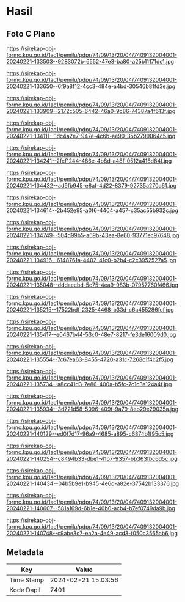 # Hasil

## Foto C Plano

https://sirekap-obj-formc.kpu.go.id/1ac1/pemilu/pdpr/74/09/13/20/04/7409132004001-20240221-133503--9283072b-6552-47e3-ba80-a25b11171dc1.jpg

https://sirekap-obj-formc.kpu.go.id/1ac1/pemilu/pdpr/74/09/13/20/04/7409132004001-20240221-133650--6f9a8f12-4cc3-484e-a4bd-30546b81fd3e.jpg

https://sirekap-obj-formc.kpu.go.id/1ac1/pemilu/pdpr/74/09/13/20/04/7409132004001-20240221-133909--2172c505-6442-46a0-9c86-74387a4f613f.jpg

https://sirekap-obj-formc.kpu.go.id/1ac1/pemilu/pdpr/74/09/13/20/04/7409132004001-20240221-134111--1dc4a2e7-947e-4c6b-ae90-35b2799064c5.jpg

https://sirekap-obj-formc.kpu.go.id/1ac1/pemilu/pdpr/74/09/13/20/04/7409132004001-20240221-134241--2fcf1244-486e-4b8d-a48f-0512a416d84f.jpg

https://sirekap-obj-formc.kpu.go.id/1ac1/pemilu/pdpr/74/09/13/20/04/7409132004001-20240221-134432--ad9fb945-e8af-4d22-8379-92735a270a61.jpg

https://sirekap-obj-formc.kpu.go.id/1ac1/pemilu/pdpr/74/09/13/20/04/7409132004001-20240221-134614--2b452e95-a0f6-4404-a457-c35ac55b932c.jpg

https://sirekap-obj-formc.kpu.go.id/1ac1/pemilu/pdpr/74/09/13/20/04/7409132004001-20240221-134749--504d99b5-a69b-43ea-8e60-93771ec97648.jpg

https://sirekap-obj-formc.kpu.go.id/1ac1/pemilu/pdpr/74/09/13/20/04/7409132004001-20240221-134916--6148761a-4402-41c0-b2b4-c2c3952527a5.jpg

https://sirekap-obj-formc.kpu.go.id/1ac1/pemilu/pdpr/74/09/13/20/04/7409132004001-20240221-135048--dddaeebd-5c75-4ea9-983b-07957760f466.jpg

https://sirekap-obj-formc.kpu.go.id/1ac1/pemilu/pdpr/74/09/13/20/04/7409132004001-20240221-135215--17522bdf-2325-4468-b33d-c6a455286fcf.jpg

https://sirekap-obj-formc.kpu.go.id/1ac1/pemilu/pdpr/74/09/13/20/04/7409132004001-20240221-135417--e0467b44-53c0-48e7-8217-fe3de16009d0.jpg

https://sirekap-obj-formc.kpu.go.id/1ac1/pemilu/pdpr/74/09/13/20/04/7409132004001-20240221-135554--7c67ea63-8455-4720-a31c-7268c1f4c2f5.jpg

https://sirekap-obj-formc.kpu.go.id/1ac1/pemilu/pdpr/74/09/13/20/04/7409132004001-20240221-135734--a8cc41d3-7e86-400a-b5fc-7c1c3a124a4f.jpg

https://sirekap-obj-formc.kpu.go.id/1ac1/pemilu/pdpr/74/09/13/20/04/7409132004001-20240221-135934--3d721d58-5096-409f-9a79-8eb29e29035a.jpg

https://sirekap-obj-formc.kpu.go.id/1ac1/pemilu/pdpr/74/09/13/20/04/7409132004001-20240221-140129--ed0f7d17-96a9-4685-a895-c6874b1f95c5.jpg

https://sirekap-obj-formc.kpu.go.id/1ac1/pemilu/pdpr/74/09/13/20/04/7409132004001-20240221-140254--c8494b33-dbe1-41b7-9357-bb363fbc6d5c.jpg

https://sirekap-obj-formc.kpu.go.id/1ac1/pemilu/pdpr/74/09/13/20/04/7409132004001-20240221-140434--04b5b9e1-b945-4e6d-a82e-37542b133376.jpg

https://sirekap-obj-formc.kpu.go.id/1ac1/pemilu/pdpr/74/09/13/20/04/7409132004001-20240221-140607--581a169d-6b1e-40b0-acb4-b7ef0749da9b.jpg

https://sirekap-obj-formc.kpu.go.id/1ac1/pemilu/pdpr/74/09/13/20/04/7409132004001-20240221-140748--c9abe3c7-ea2a-4e49-acd3-f050c3565ab6.jpg


## Metadata

| Key        | Value               |
| ---------- | ------------------- |
| Time Stamp | 2024-02-21 15:03:56 |
| Kode Dapil | 7401                |



